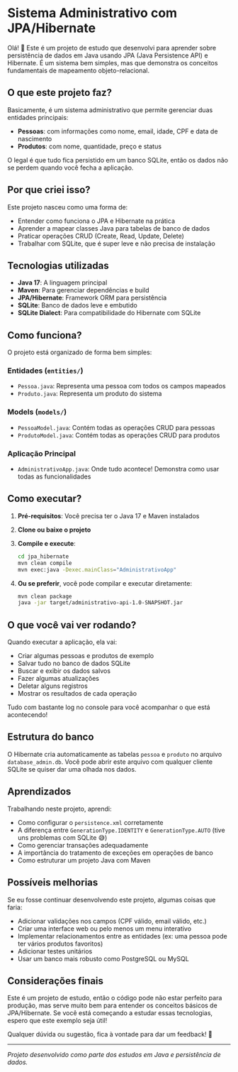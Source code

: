 # Sistema Administrativo com JPA/Hibernate

Olá! 👋 Este é um projeto de estudo que desenvolvi para aprender sobre persistência de dados em Java usando JPA (Java Persistence API) e Hibernate. É um sistema bem simples, mas que demonstra os conceitos fundamentais de mapeamento objeto-relacional.

## O que este projeto faz?

Basicamente, é um sistema administrativo que permite gerenciar duas entidades principais:
- **Pessoas**: com informações como nome, email, idade, CPF e data de nascimento
- **Produtos**: com nome, quantidade, preço e status

O legal é que tudo fica persistido em um banco SQLite, então os dados não se perdem quando você fecha a aplicação.

## Por que criei isso?

Este projeto nasceu como uma forma de:
- Entender como funciona o JPA e Hibernate na prática
- Aprender a mapear classes Java para tabelas de banco de dados
- Praticar operações CRUD (Create, Read, Update, Delete)
- Trabalhar com SQLite, que é super leve e não precisa de instalação

## Tecnologias utilizadas

- **Java 17**: A linguagem principal
- **Maven**: Para gerenciar dependências e build
- **JPA/Hibernate**: Framework ORM para persistência
- **SQLite**: Banco de dados leve e embutido
- **SQLite Dialect**: Para compatibilidade do Hibernate com SQLite

## Como funciona?

O projeto está organizado de forma bem simples:

### Entidades (`entities/`)
- `Pessoa.java`: Representa uma pessoa com todos os campos mapeados
- `Produto.java`: Representa um produto do sistema

### Models (`models/`)
- `PessoaModel.java`: Contém todas as operações CRUD para pessoas
- `ProdutoModel.java`: Contém todas as operações CRUD para produtos

### Aplicação Principal
- `AdministrativoApp.java`: Onde tudo acontece! Demonstra como usar todas as funcionalidades

## Como executar?

1. **Pré-requisitos**: Você precisa ter o Java 17 e Maven instalados

2. **Clone ou baixe o projeto**

3. **Compile e execute**:
   ```bash
   cd jpa_hibernate
   mvn clean compile
   mvn exec:java -Dexec.mainClass="AdministrativoApp"
   ```

4. **Ou se preferir**, você pode compilar e executar diretamente:
   ```bash
   mvn clean package
   java -jar target/administrativo-api-1.0-SNAPSHOT.jar
   ```

## O que você vai ver rodando?

Quando executar a aplicação, ela vai:
- Criar algumas pessoas e produtos de exemplo
- Salvar tudo no banco de dados SQLite
- Buscar e exibir os dados salvos
- Fazer algumas atualizações
- Deletar alguns registros
- Mostrar os resultados de cada operação

Tudo com bastante log no console para você acompanhar o que está acontecendo!

## Estrutura do banco

O Hibernate cria automaticamente as tabelas `pessoa` e `produto` no arquivo `database_admin.db`. Você pode abrir este arquivo com qualquer cliente SQLite se quiser dar uma olhada nos dados.

## Aprendizados

Trabalhando neste projeto, aprendi:
- Como configurar o `persistence.xml` corretamente
- A diferença entre `GenerationType.IDENTITY` e `GenerationType.AUTO` (tive uns problemas com SQLite 😅)
- Como gerenciar transações adequadamente
- A importância do tratamento de exceções em operações de banco
- Como estruturar um projeto Java com Maven

## Possíveis melhorias

Se eu fosse continuar desenvolvendo este projeto, algumas coisas que faria:
- Adicionar validações nos campos (CPF válido, email válido, etc.)
- Criar uma interface web ou pelo menos um menu interativo
- Implementar relacionamentos entre as entidades (ex: uma pessoa pode ter vários produtos favoritos)
- Adicionar testes unitários
- Usar um banco mais robusto como PostgreSQL ou MySQL

## Considerações finais

Este é um projeto de estudo, então o código pode não estar perfeito para produção, mas serve muito bem para entender os conceitos básicos de JPA/Hibernate. Se você está começando a estudar essas tecnologias, espero que este exemplo seja útil!

Qualquer dúvida ou sugestão, fica à vontade para dar um feedback! 🚀

---

*Projeto desenvolvido como parte dos estudos em Java e persistência de dados.*
